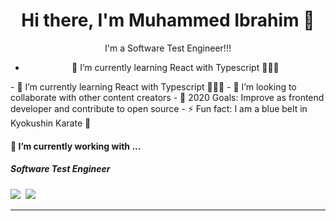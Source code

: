 <h1 align='center'>  Hi there, I'm Muhammed Ibrahim 👋 </h1>

<p align='center'>
  I'm a Software Test Engineer!!!
</p>

<ul align='center'>
  <li>🌱 I’m currently learning React with Typescript 🚀🚀🚀</li>
</ul>
- 🌱 I’m currently learning React with Typescript 🚀🚀🚀
- 👯 I’m looking to collaborate with other content creators
- 🥅 2020 Goals: Improve as frontend developer and contribute to open source
- ⚡ Fun fact: I am a blue belt in Kyokushin Karate 🥋

<h4>🔭  I’m currently working with ...</h4>

<h5>Software Test Engineer</h5>
<p >
  <img src="https://img.shields.io/badge/html5%20-%23e34f26.svg?&style=for-the-badge&logo=html5&logoColor=white" />&nbsp;&nbsp;<img src="https://img.shields.io/badge/CSS3-1572B6?&style=for-the-badge&logo=css3&logoColor=white" />&nbsp;&nbsp;
</p>

<hr>
